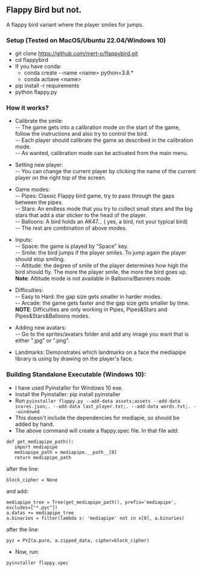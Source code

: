 ## Flappy Bird but not.

A flappy bird variant where the player smiles for jumps.

### Setup (Tested on MacOS/Ubuntu 22.04/Windows 10)

- git clone https://github.com/mert-o/flappybird.git  
- cd flappybird 
- If you have conda: 
    - conda create --name \<name\> python=3.8.*  
    - conda actiave \<name\>  
- pip install -r requirements
- python flappy.py    

### How it works?  
- Calibrate the smile:  
    -- The game gets into a calibration mode on the start of the game, follow the instructions and also try to control the bird.  
    -- Each player should calibrate the game as described in the calibration mode.  
    -- As wanted, calibration mode can be activated from the main menu.  

- Setting new player:  
    -- You can change the current player by clicking the name of the current player on the right top of the screen.   
- Game modes:  
    -- Pipes: Classic Flappy bird game, try to pass through the gaps between the pipes.  
    -- Stars: An endless mode that you try to collect small stars and the big stars that add a star sticker to the head of the player.  
    -- Balloons: A bird holds an AK47... ( yes, a bird, not your typical bird)  
    -- The rest are combination of above modes.
- Inputs:  
    -- Space: the game is played by "Space" key.  
    -- Smile: the bird jumps if the player smiles. To jump again the player should stop smiling.  
    -- Altitude: the degree of smile of the player determines how high the bird should fly. The more the player smile, the more the bird goes up.  
    **Note**: Altitude mode is not available in Balloons/Banners mode.
- Difficulties:  
    -- Easy to Hard: the gap size gets smaller in harder modes.  
    -- Arcade: the game gets faster and the gap size gets smaller by time.  
    **NOTE**: Difficulties are only working in Pipes, Pipes&Stars and Pipes&Stars&Balloons modes.   
- Adding new avatars:  
    -- Go to the sprites/avatars folder and add any image you want that is either ".jpg" or ".png".  
- Landmarks: Demonstrates which landmarks on a face the mediapipe library is using by drawing on the player's face.

### Building Standalone Executable (Windows 10):
- I have used Pyinstaller for Windows 10 exe.
- Install the Pyinstaller: pip install pyinstaller
- Run ``` pyinstaller flappy.py --add-data assets;assets --add-data scores.json;. --add-data last_player.txt;. --add-data words.txt;. --windowed ```
- This doesn't include the dependencies for mediapie, so should be added by hand.
- The above command will create a flappy.spec file. In that file add:
 ```
 def get_mediapipe_path():
    import mediapipe
    mediapipe_path = mediapipe.__path__[0]
    return mediapipe_path
 ``` 
after the line: 
 ```
 block_cipher = None 
 ``` 
and add:
```
mediapipe_tree = Tree(get_mediapipe_path(), prefix='mediapipe', excludes=["*.pyc"])
a.datas += mediapipe_tree
a.binaries = filter(lambda x: 'mediapipe' not in x[0], a.binaries)
``` 
after the line:
```
pyz = PYZ(a.pure, a.zipped_data, cipher=block_cipher)
```  
- Now, run: 
```
pyinstaller flappy.spec
```
